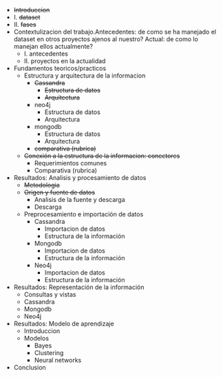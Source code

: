 
* ~~Introduccion~~
 * I. ~~dataset~~
 * II. ~~fases~~
* Contextulizacion del trabajo.Antecedentes: de como se ha manejado el dataset en otros proyectos ajenos al nuestro? Actual: de como lo manejan ellos actualmente?
  * I. antecedentes
  * II. proyectos en la actualidad
* Fundamentos teoricos/practicos
  * Estructura y arquitectura de la informacion
    * ~~Cassandra~~
      * ~~Estructura de datos~~
      * ~~Arquitectura~~
    * neo4j
      * Estructura de datos
      * Arquitectura
    * mongodb
      * Estructura de datos
      * Arquitectura
    * ~~comparativa (rubrica)~~
  * ~~Conexión a la estructura de la informacion: conectores~~
    * Requerimientos comunes
    * Comparativa (rubrica)
* Resultados: Analisis y procesamiento de datos
  * ~~Metodologia~~
  * ~~Origen y fuente de datos~~
    * Analisis de la fuente y descarga
    * Descarga
  * Preprocesamiento e importación de datos
    * Cassandra
      * Importacion de datos
      * Estructura de la información
    * Mongodb
      * Importacion de datos
      * Estructura de la información
    * Neo4j
      * Importacion de datos
      * Estructura de la información
 * Resultados: Representación de la información
   * Consultas y vistas
    * Cassandra
    * Mongodb
    * Neo4j
 * Resultados: Modelo de aprendizaje
   * Introduccion
   * Modelos
     * Bayes
     * Clustering
     * Neural networks
 * Conclusion
